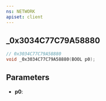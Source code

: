```yaml
---
ns: NETWORK
apiset: client
---
```

## _0x3034C77C79A58880

```c
// 0x3034C77C79A58880
void _0x3034C77C79A58880(BOOL p0);
```


## Parameters
* **p0**: